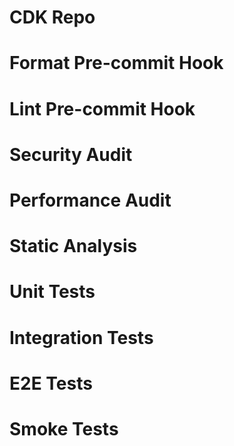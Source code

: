 # CDK Repo

# Format Pre-commit Hook
# Lint Pre-commit Hook
# Security Audit
# Performance Audit
# Static Analysis
# Unit Tests
# Integration Tests
# E2E Tests
# Smoke Tests
